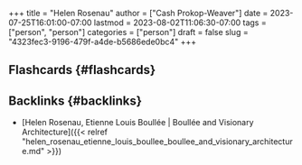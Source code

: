 +++
title = "Helen Rosenau"
author = ["Cash Prokop-Weaver"]
date = 2023-07-25T16:01:00-07:00
lastmod = 2023-08-02T11:06:30-07:00
tags = ["person", "person"]
categories = ["person"]
draft = false
slug = "4323fec3-9196-479f-a4de-b5686ede0bc4"
+++

## Flashcards {#flashcards}


## Backlinks {#backlinks}

-   [Helen Rosenau, Etienne Louis Boullée | Boullée and Visionary Architecture]({{< relref "helen_rosenau_etienne_louis_boullee_boullee_and_visionary_architecture.md" >}})
